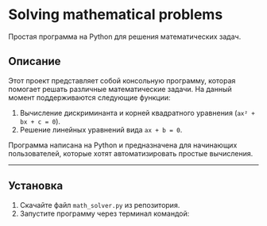 # Solving mathematical problems
Простая программа на Python для решения математических задач.

## Описание
Этот проект представляет собой консольную программу, которая помогает решать различные математические задачи. На данный момент поддерживаются следующие функции:
1. Вычисление дискриминанта и корней квадратного уравнения (`ax² + bx + c = 0`).
2. Решение линейных уравнений вида `ax + b = 0`.

Программа написана на Python и предназначена для начинающих пользователей, которые хотят автоматизировать простые вычисления.

___
## Установка
1. Скачайте файл `math_solver.py` из репозитория.
2. Запустите программу через терминал командой: